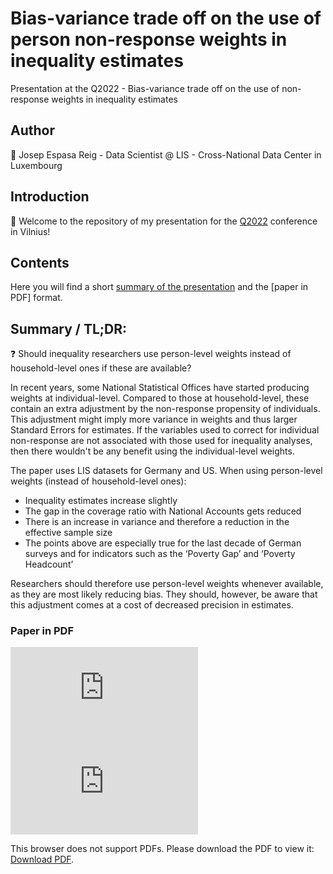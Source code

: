 # Bias-variance trade off on the use of person non-response weights in inequality estimates
Presentation at the Q2022 - Bias-variance trade off on the use of non-response weights in inequality estimates

## Author
:man: Josep Espasa Reig - Data Scientist @ LIS - Cross-National Data  Center in Luxembourg

## Introduction
:wave: Welcome to the repository of my presentation for the [Q2022](https://q2022.stat.gov.lt/lt/) conference in Vilnius!

## Contents
Here you will find a short [summary of the presentation](#summary--tldr) and the [paper in PDF] format.

## Summary / TL;DR:
:question: Should inequality researchers use person-level weights instead of household-level ones if these are available? 

In recent years, some National Statistical Offices have started producing weights at individual-level. Compared to those at household-level, these contain an extra 
adjustment by the non-response propensity of individuals. This adjustment might imply more variance in weights and thus larger Standard Errors for estimates. If the variables used to correct for individual non-response are not associated with those used for inequality analyses, then there wouldn't be any benefit using the individual-level weights.

The paper uses LIS datasets for Germany and US. When using person-level weights (instead of household-level ones):
* Inequality estimates increase slightly
* The gap in the coverage ratio with National Accounts gets reduced
* There is an increase in variance and therefore a reduction in the effective sample size
* The points above are especially true for the last decade of German surveys and for indicators such as the ‘Poverty Gap’ and ‘Poverty Headcount’ 

Researchers should therefore use person-level weights whenever available, as they are most likely reducing bias. They should, however, be aware that this adjustment comes at a cost of decreased precision in estimates.

### Paper in PDF

<embed src="https://github.com/JosepER/Q2022_use_nonresponse_weights/blob/main/presentation/person_nonresponse_inequality.pdf" type="application/pdf">

<object data="https://github.com/JosepER/Q2022_use_nonresponse_weights/blob/main/presentation/person_nonresponse_inequality.pdf" type="application/pdf" width="700px" height="700px">
    <embed src="https://github.com/JosepER/Q2022_use_nonresponse_weights/blob/main/presentation/person_nonresponse_inequality.pdf">
        <p>This browser does not support PDFs. Please download the PDF to view it: <a href="https://github.com/JosepER/Q2022_use_nonresponse_weights/blob/main/presentation/person_nonresponse_inequality.pdf">Download PDF</a>.</p>
    </embed>
</object>
